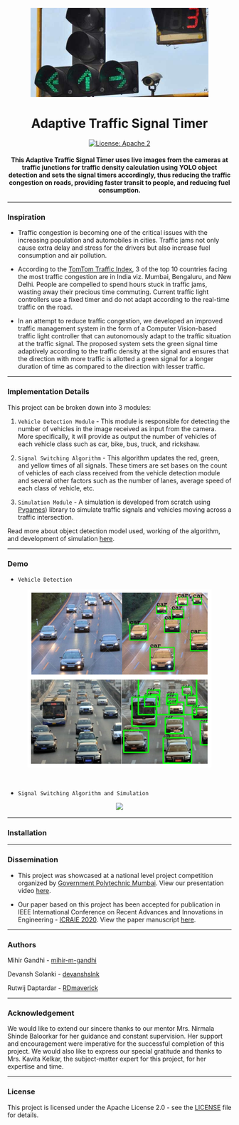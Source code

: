 <p align="center">
  <a href="" rel="noopener">
 <img height=200px src="./traffic-signal.jpg" alt="Traffic Signal Timer"></a>
</p>

<h1 align="center">Adaptive Traffic Signal Timer</h1>

<div align="center">

[![License: Apache 2](https://img.shields.io/badge/License-Apache-yellow.svg)](https://www.apache.org/licenses/LICENSE-2.0)

<h4>This Adaptive Traffic Signal Timer uses live images from the cameras at traffic junctions for traffic density calculation using YOLO object detection and sets the signal timers accordingly, thus reducing the traffic congestion on roads, providing faster transit to people, and reducing fuel consumption.</h4>

</div>

-----------------------------------------
### Inspiration

* Traffic congestion is becoming one of the critical issues with the increasing population and automobiles in cities. Traffic jams not only cause extra delay and stress for the drivers but also increase fuel consumption and air pollution. 

* According to the [TomTom Traffic Index](https://www.tomtom.com/en_gb/traffic-index/ranking/), 3 of the top 10 countries facing the most traffic congestion are in India viz. Mumbai, Bengaluru, and New Delhi.  People are compelled to spend hours stuck in traffic jams, wasting away their precious time commuting. Current traffic light controllers use a fixed timer and do not adapt according to the real-time traffic on the road.

* In an attempt to reduce traffic congestion, we developed an improved traffic management system in the form of a Computer Vision-based traffic light controller that can autonomously adapt to the traffic situation at the traffic signal. The proposed system sets the green signal time adaptively according to the traffic density at the signal and ensures that the direction with more traffic is allotted a green signal for a longer duration of time as compared to the direction with lesser traffic. 

------------------------------------------
### Implementation Details

This project can be broken down into 3 modules:

1. `Vehicle Detection Module` - This module is responsible for detecting the number of vehicles in the image received as input from the camera. More specifically, it will provide as output the number of vehicles of each vehicle class such as car, bike, bus, truck, and rickshaw.

2. `Signal Switching Algorithm` - This algorithm updates the red, green, and yellow times of all signals. These timers are set bases on the count of vehicles of each class received from the vehicle detection module and several other factors such as the number of lanes, average speed of each class of vehicle, etc. 

3. `Simulation Module` - A simulation is developed from scratch using [Pygames](https://www.pygame.org/news)) library to simulate traffic signals and vehicles moving across a traffic intersection.

Read more about object detection model used, working of the algorithm, and development of simulation [here](https://gdoc.pub/doc/1gnYfIrSYyKWxfJaaE7Sfq3wBqMyP09TsuYCq_ZUX1qU).

------------------------------------------
### Demo

* `Vehicle Detection`

<p align="center">
  <a href="" rel="noopener">
 <img height=400px src="./vehicle-detection.png" alt="Vehicle Detection"></a>
</p>

<br> 

* `Signal Switching Algorithm and Simulation`

<p align="center">
    <img src="./Demo.gif">
</p>


------------------------------------------
### Installation



------------------------------------------
### Dissemination

* This project was showcased at a national level project competition organized by [Government Polytechnic Mumbai](http://www.gpmumbai.ac.in/). View our presentation video [here](https://youtu.be/OssY5pzOyo0).

* Our paper based on this project has been accepted for publication in IEEE International Conference on Recent Advances and Innovations in Engineering - [ICRAIE 2020](http://www.icraie.poornima.org/). View the paper manuscript [here](https://drive.google.com/file/d/164j58YuMQMCqxh2Nld3oxoxCQxBsczKp/view?usp=sharing).

------------------------------------------
### Authors

Mihir Gandhi - [mihir-m-gandhi](https://github.com/mihir-m-gandhi)

Devansh Solanki - [devanshslnk](https://github.com/devanshslnk/)

Rutwij Daptardar - [RDmaverick](https://github.com/RDmaverick)

------------------------------------------
### Acknowledgement

We would like to extend our sincere thanks to our mentor Mrs. Nirmala Shinde Baloorkar for her guidance and constant supervision. Her support and encouragement were imperative for the successful completion of this project. We would also like to express our special gratitude and thanks to Mrs. Kavita Kelkar, the subject-matter expert for this project, for her expertise and time.

------------------------------------------
### License
This project is licensed under the Apache License 2.0 - see the [LICENSE](./LICENSE) file for details.
